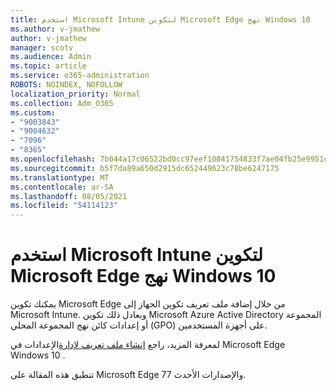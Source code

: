 ```yaml
---
title: استخدم Microsoft Intune لتكوين Microsoft Edge نهج Windows 10
ms.author: v-jmathew
author: v-jmathew
manager: scotv
ms.audience: Admin
ms.topic: article
ms.service: o365-administration
ROBOTS: NOINDEX, NOFOLLOW
localization_priority: Normal
ms.collection: Adm_O365
ms.custom:
- "9003843"
- "9004632"
- "7096"
- "8365"
ms.openlocfilehash: 7b044a17c06522bd0cc97eef10841754833f7ae04fb25e9951c1d9df7e93f6f9
ms.sourcegitcommit: b5f7da89a650d2915dc652449623c78be6247175
ms.translationtype: MT
ms.contentlocale: ar-SA
ms.lasthandoff: 08/05/2021
ms.locfileid: "54114123"
---
```

# <a name="use-microsoft-intune-to-configure-microsoft-edge-policy-settings-for-windows-10"></a>استخدم Microsoft Intune لتكوين Microsoft Edge نهج Windows 10

يمكنك تكوين Microsoft Edge من خلال إضافة ملف تعريف تكوين الجهاز إلى Microsoft Intune. ويعادل ذلك تكوين Microsoft Azure Active Directory المجموعة أو إعدادات كائن نهج المجموعة المحلي (GPO) على أجهزة المستخدمين.

لمعرفة المزيد، راجع [إنشاء ملف تعريف لإدارة](https://go.microsoft.com/fwlink/?linkid=2133700)الإعدادات في Microsoft Edge Windows 10 .

تنطبق هذه المقالة على Microsoft Edge 77 والإصدارات الأحدث.
